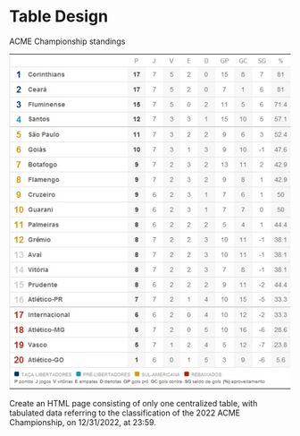 # Table Design
ACME Championship standings

![alt text](https://raw.githubusercontent.com/renanribs/table-design/main/tabela.png)

Create an HTML page consisting of only one centralized table, with tabulated data referring to the classification of the 2022 ACME Championship, on 12/31/2022, at 23:59.
